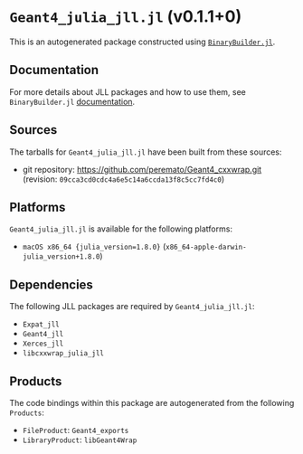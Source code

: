 # `Geant4_julia_jll.jl` (v0.1.1+0)

This is an autogenerated package constructed using [`BinaryBuilder.jl`](https://github.com/JuliaPackaging/BinaryBuilder.jl).

## Documentation

For more details about JLL packages and how to use them, see `BinaryBuilder.jl` [documentation](https://docs.binarybuilder.org/stable/jll/).

## Sources

The tarballs for `Geant4_julia_jll.jl` have been built from these sources:

* git repository: https://github.com/peremato/Geant4_cxxwrap.git (revision: `09cca3cd0cdc4a6e5c14a6ccda13f8c5cc7fd4c0`)

## Platforms

`Geant4_julia_jll.jl` is available for the following platforms:

* `macOS x86_64 {julia_version=1.8.0}` (`x86_64-apple-darwin-julia_version+1.8.0`)

## Dependencies

The following JLL packages are required by `Geant4_julia_jll.jl`:

* `Expat_jll`
* `Geant4_jll`
* `Xerces_jll`
* `libcxxwrap_julia_jll`

## Products

The code bindings within this package are autogenerated from the following `Products`:

* `FileProduct`: `Geant4_exports`
* `LibraryProduct`: `libGeant4Wrap`

